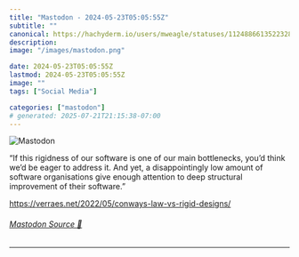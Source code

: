 ```yaml
---
title: "Mastodon - 2024-05-23T05:05:55Z"
subtitle: ""
canonical: https://hachyderm.io/users/mweagle/statuses/112488661352232823
description:
image: "/images/mastodon.png"

date: 2024-05-23T05:05:55Z
lastmod: 2024-05-23T05:05:55Z
image: ""
tags: ["Social Media"]

categories: ["mastodon"]
# generated: 2025-07-21T21:15:38-07:00
---
```

![Mastodon](/images/mastodon.png)

<p>“If this rigidness of our software is one of our main bottlenecks, you’d think we’d be eager to address it. And yet, a disappointingly low amount of software organisations give enough attention to deep structural improvement of their software.”</p><p><a href="https://verraes.net/2022/05/conways-law-vs-rigid-designs/" target="_blank" rel="nofollow noopener noreferrer" translate="no"><span class="invisible">https://</span><span class="ellipsis">verraes.net/2022/05/conways-la</span><span class="invisible">w-vs-rigid-designs/</span></a></p>


###### [Mastodon Source 🐘](https://hachyderm.io/@mweagle/112488661352232823)

___
